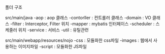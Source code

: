 폴더 구조

src/main/java
  -aop  : aop 클래스
  -contorller : 컨트롤러 클래스
  -domain : VO 클래스
  -filter : Interceptor, Filter 위치
  -mapper : mybatis 인터페이스
  -scheduler  : 스케줄러 위치
  -service  : 서비스
  -util : 유틸관련


src/main/webapp/resources/nojo
  -css  : 모듈화한 css파일
  -images : 웹에서 사용하는 이미지파일
  -script :  모듈화한 JS파일

